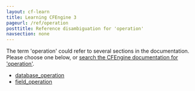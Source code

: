```yaml
---
layout: cf-learn
title: Learning CFEngine 3
pageurl: /ref/operation
posttitle: Reference disambiguation for 'operation'
navsection: none
---
```


The term 'operation' could refer to several sections in the documentation. Please choose one below, or
[search the CFEngine documentation for 'operation'](http://cfengine.com/docs/latest/search.html?q=operation).

- [database_operation](http://cfengine.com/docs/latest/reference-promise-types-databases.html#database_operation)
- [field_operation](http://cfengine.com/docs/latest/reference-promise-types-edit_line-field_edits.html#field_operation)
